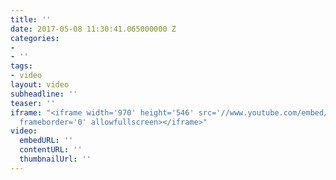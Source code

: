 ```yaml
---
title: ''
date: 2017-05-08 11:30:41.065000000 Z
categories:
- 
- ''
tags:
- video
layout: video
subheadline: ''
teaser: ''
iframe: "<iframe width='970' height='546' src='//www.youtube.com/embed/WoHxoz_0ykI'
  frameborder='0' allowfullscreen></iframe>"
video:
  embedURL: ''
  contentURL: ''
  thumbnailUrl: ''
---
```


